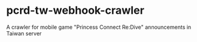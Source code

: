 # pcrd-tw-webhook-crawler
A crawler for mobile game "Princess Connect Re:Dive" announcements in Taiwan server 

